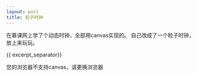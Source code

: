 ```yaml
---
layout: post
title: 粒子时钟
---
```


在慕课网上学了个动态时钟，全部用canvas实现的。
自己改成了一个粒子时钟，放上来玩玩。


{{ excerpt_separator}}
<div id="main">
<canvas id="canvas" style="width:100%;margin:0 auto;">
    您的浏览器不支持canvas，请更换浏览器
</canvas>
</div>
<script type="text/javascript">
    digit =
    [
        [
            [0,0,1,1,1,0,0],
            [0,1,1,0,1,1,0],
            [1,1,0,0,0,1,1],
            [1,1,0,0,0,1,1],
            [1,1,0,0,0,1,1],
            [1,1,0,0,0,1,1],
            [1,1,0,0,0,1,1],
            [1,1,0,0,0,1,1],
            [0,1,1,0,1,1,0],
            [0,0,1,1,1,0,0]
        ],//0
        [
            [0,0,0,1,1,0,0],
            [0,1,1,1,1,0,0],
            [0,0,0,1,1,0,0],
            [0,0,0,1,1,0,0],
            [0,0,0,1,1,0,0],
            [0,0,0,1,1,0,0],
            [0,0,0,1,1,0,0],
            [0,0,0,1,1,0,0],
            [0,0,0,1,1,0,0],
            [1,1,1,1,1,1,1]
        ],//1
        [
            [0,1,1,1,1,1,0],
            [1,1,0,0,0,1,1],
            [0,0,0,0,0,1,1],
            [0,0,0,0,1,1,0],
            [0,0,0,1,1,0,0],
            [0,0,1,1,0,0,0],
            [0,1,1,0,0,0,0],
            [1,1,0,0,0,0,0],
            [1,1,0,0,0,1,1],
            [1,1,1,1,1,1,1]
        ],//2
        [
            [1,1,1,1,1,1,1],
            [0,0,0,0,0,1,1],
            [0,0,0,0,1,1,0],
            [0,0,0,1,1,0,0],
            [0,0,1,1,1,0,0],
            [0,0,0,0,1,1,0],
            [0,0,0,0,0,1,1],
            [0,0,0,0,0,1,1],
            [1,1,0,0,0,1,1],
            [0,1,1,1,1,1,0]
        ],//3
        [
            [0,0,0,0,1,1,0],
            [0,0,0,1,1,1,0],
            [0,0,1,1,1,1,0],
            [0,1,1,0,1,1,0],
            [1,1,0,0,1,1,0],
            [1,1,1,1,1,1,1],
            [0,0,0,0,1,1,0],
            [0,0,0,0,1,1,0],
            [0,0,0,0,1,1,0],
            [0,0,0,1,1,1,1]
        ],//4
        [
            [1,1,1,1,1,1,1],
            [1,1,0,0,0,0,0],
            [1,1,0,0,0,0,0],
            [1,1,1,1,1,1,0],
            [0,0,0,0,0,1,1],
            [0,0,0,0,0,1,1],
            [0,0,0,0,0,1,1],
            [0,0,0,0,0,1,1],
            [1,1,0,0,0,1,1],
            [0,1,1,1,1,1,0]
        ],//5
        [
            [0,0,0,0,1,1,0],
            [0,0,1,1,0,0,0],
            [0,1,1,0,0,0,0],
            [1,1,0,0,0,0,0],
            [1,1,0,1,1,1,0],
            [1,1,0,0,0,1,1],
            [1,1,0,0,0,1,1],
            [1,1,0,0,0,1,1],
            [1,1,0,0,0,1,1],
            [0,1,1,1,1,1,0]
        ],//6
        [
            [1,1,1,1,1,1,1],
            [1,1,0,0,0,1,1],
            [0,0,0,0,1,1,0],
            [0,0,0,0,1,1,0],
            [0,0,0,1,1,0,0],
            [0,0,0,1,1,0,0],
            [0,0,1,1,0,0,0],
            [0,0,1,1,0,0,0],
            [0,0,1,1,0,0,0],
            [0,0,1,1,0,0,0]
        ],//7
        [
            [0,1,1,1,1,1,0],
            [1,1,0,0,0,1,1],
            [1,1,0,0,0,1,1],
            [1,1,0,0,0,1,1],
            [0,1,1,1,1,1,0],
            [1,1,0,0,0,1,1],
            [1,1,0,0,0,1,1],
            [1,1,0,0,0,1,1],
            [1,1,0,0,0,1,1],
            [0,1,1,1,1,1,0]
        ],//8
        [
            [0,1,1,1,1,1,0],
            [1,1,0,0,0,1,1],
            [1,1,0,0,0,1,1],
            [1,1,0,0,0,1,1],
            [0,1,1,1,0,1,1],
            [0,0,0,0,0,1,1],
            [0,0,0,0,0,1,1],
            [0,0,0,0,1,1,0],
            [0,0,0,1,1,0,0],
            [0,1,1,0,0,0,0]
        ],//9
        [
            [0,0,0,0],
            [0,0,0,0],
            [0,1,1,0],
            [0,1,1,0],
            [0,0,0,0],
            [0,0,0,0],
            [0,1,1,0],
            [0,1,1,0],
            [0,0,0,0],
            [0,0,0,0]
        ]//:
    ];

var WINDOW_WIDTH = 1024;
var WINDOW_HEIGHT = 768;
var RADIUS = 6;
var DOT_RADIUS = Math.round(RADIUS/5);
var MARGIN_TOP = 100;
var MARGIN_LEFT = 200;
var endTime = new Date();
endTime.setTime(endTime.getTime() + 3600*1000);
var currentShowTimeSeconds=0;

var balls = [];
//var colors = ["#008000","#00ffff","#FF7F50","#DC143","#00008B","#DC143C","#FF8C00","#E9967A","#008000","##9ACD32"];
var colors = ["#000000","#000000","#000000","#000000","#000000","#000000","#000000","#000000","#000000","##000000"];

window.onload = function(){

    // WINDOW_WIDTH = document.body.clientWidth;
    // WINDOW_HEIGHT=document.body.clientHeight;
    WINDOW_WIDTH = document.getElementById("canvas").offsetWidth;
    WINDOW_HEIGHT=document.getElementById("canvas").offsetHeight;
    MARGIN_LEFT = Math.floor(WINDOW_WIDTH/10);
    MARGIN_TOP = Math.floor(WINDOW_HEIGHT/5);
    RADIUS = Math.floor(WINDOW_WIDTH*3/5/108)-1;
    DOT_RADIUS = Math.floor(RADIUS/5);

    console.log(WINDOW_WIDTH);
    console.log(WINDOW_HEIGHT);
    console.log(MARGIN_LEFT);
    console.log(MARGIN_TOP);
    console.log(RADIUS);



    var canvas = document.getElementById("canvas");
    var context = canvas.getContext("2d");

    canvas.width = WINDOW_WIDTH;
    canvas.height = WINDOW_HEIGHT;

    currentShowTimeSeconds = getCurrentShowTimeSeconds();
    setInterval(function(){
        render(context);
        update();
    },50);
}

function render(cxt){
    cxt.clearRect(0,0,WINDOW_WIDTH,WINDOW_HEIGHT);

    var hour = parseInt(currentShowTimeSeconds/3600);
    var minite = parseInt((currentShowTimeSeconds-hour*3600)/60);
    var second = currentShowTimeSeconds%60;

    renderDigit(MARGIN_LEFT,MARGIN_TOP,parseInt(hour/10),cxt);//位置，数字，cxt  parseInt(minite/10)
    renderDigit(MARGIN_LEFT+15*(RADIUS+1),MARGIN_TOP,parseInt(hour%10),cxt);
    renderDigit(MARGIN_LEFT+30*(RADIUS+1),MARGIN_TOP,10,cxt);
    renderDigit(MARGIN_LEFT+39*(RADIUS+1),MARGIN_TOP,parseInt(minite/10),cxt);
    renderDigit(MARGIN_LEFT+54*(RADIUS+1),MARGIN_TOP,parseInt(minite%10),cxt);
    renderDigit(MARGIN_LEFT+69*(RADIUS+1),MARGIN_TOP,10,cxt);
    renderDigit(MARGIN_LEFT+78*(RADIUS+1),MARGIN_TOP,parseInt(second/10),cxt);
    renderDigit(MARGIN_LEFT+93*(RADIUS+1),MARGIN_TOP,parseInt(second%10),cxt);

    for (var i = 0; i < balls.length; i++) {
        cxt.fillStyle=balls[i].color;
        cxt.beginPath();
        cxt.arc(balls[i].x,balls[i].y,balls[i].r,0,2*Math.PI);
        cxt.closePath;
        cxt.fill();
    };
}

function renderDigit(x, y, num, cxt){       //centerX=x+j*2(R+1)+(R+1)      centerY = y+i*2(R+1)+(R+1)

    cxt.fillStyle = "rgb(0,0,0)";

    for (var i = 0; i < digit[num].length; i++) {
        for (var j = 0; j < digit[num][i].length; j++) {
            if (digit[num][i][j]==1) {
                for (var k = 0; k < 5; k++) {
                    for (var l = 0; l < 5; l++) {
                        cxt.beginPath();
                        cxt.arc(x+j*2*(RADIUS+1)+(RADIUS+1)+l*2*(DOT_RADIUS+1)+(DOT_RADIUS+1),y+i*2*(RADIUS+1)+(RADIUS+1)+k*2*(DOT_RADIUS+1)+(DOT_RADIUS+1),DOT_RADIUS,0,2*Math.PI);
                        cxt.closePath();
                        cxt.fill();
                    };
                };
                // cxt.beginPath();
                // cxt.arc(x+j*2*(RADIUS+1)+(RADIUS+1),y+i*2*(RADIUS+1)+(RADIUS+1),RADIUS,0,2*Math.PI);
                // cxt.closePath();
                // cxt.fill();
            };
        };
    };

}

function getCurrentShowTimeSeconds(){
    var currTime = new Date();
    //倒计时
    // var ret = endTime.getTime() - currTime.getTime();
    // ret = Math.round(ret/1000);
    // return ret>=0 ? ret : 0;

    //时钟
    var ret = currTime.getHours()*3600+currTime.getMinutes()*60+currTime.getSeconds();
    return ret;
}

function update(){
    var nextShowTimeSeconds = getCurrentShowTimeSeconds();

    var nextHour = parseInt(nextShowTimeSeconds/3600);
    var nextMinite = parseInt((nextShowTimeSeconds-nextHour*3600)/60);
    var nextSecond = nextShowTimeSeconds%60;

    var curHour = parseInt(currentShowTimeSeconds/3600);
    var curMinite = parseInt((currentShowTimeSeconds-curHour*3600)/60);
    var curSecond = currentShowTimeSeconds%60;

    if (nextSecond != curSecond) {

        if (parseInt(curHour/10) != parseInt(nextHour/10)) {
            addBalls(MARGIN_LEFT,MARGIN_TOP,parseInt(curHour/10));
        };
        if (parseInt(curHour%10) != parseInt(nextHour%10)) {
            addBalls(MARGIN_LEFT+15*(RADIUS+1),MARGIN_TOP,parseInt(curHour%10));
        };
        if (parseInt(curMinite/10) != parseInt(nextMinite/10)) {
            addBalls(MARGIN_LEFT+39*(RADIUS+1),MARGIN_TOP,parseInt(curMinite/10));
        };
        if (parseInt(curMinite%10) != parseInt(nextMinite%10)) {
            addBalls(MARGIN_LEFT+54*(RADIUS+1),MARGIN_TOP,parseInt(curMinite%10));
        };
        if (parseInt(curSecond/10) != parseInt(nextSecond/10)) {
            addBalls(MARGIN_LEFT+78*(RADIUS+1),MARGIN_TOP,parseInt(curSecond/10));
        };
        if (parseInt(curSecond%10) != parseInt(nextSecond%10)) {
            addBalls(MARGIN_LEFT+93*(RADIUS+1),MARGIN_TOP,parseInt(curSecond%10));
        };
        currentShowTimeSeconds = nextShowTimeSeconds;
    };
    updateBalls();
}

function addBalls(x,y,num){
    for (var i = 0; i < digit[num].length; i++) {
        for (var j = 0; j < digit[num][i].length; j++) {
            if (digit[num][i][j]==1) {
                for (var k = 0; k < 10; k++) {
                    var aBall={
                    x:x+j*2*(RADIUS+1)+(RADIUS+1),
                    y:y+i*2*(RADIUS+1)+(RADIUS+1),
                    g:1.5+Math.random(),
                    vx:Math.pow(-1,Math.ceil(Math.random()*1000))*Math.floor(Math.random()*30),
                    vy:Math.pow(-1,Math.ceil(Math.random()*1000))*Math.floor(Math.random()*30),
                    r:DOT_RADIUS,
                    color: colors[Math.floor(Math.random()*colors.length)]
                    };
                    balls.push(aBall);
                };
            };
        };
    };
}

function updateBalls(){
    //console.log(balls.length);

    for (var i = 0; i < balls.length; i++) {
        balls[i].x += balls[i].vx;
        balls[i].y += balls[i].vy;
        balls[i].vy += balls[i].g;

        if (balls[i].y >= WINDOW_HEIGHT-RADIUS) {
            balls[i].y=WINDOW_HEIGHT-RADIUS;
           // balls[i].vy = -balls[i].vy*0.75;
        };
        if (balls[i].vx==0) {
            balls[i].vx -= 5;
        };
    };

    //删掉不在画面中的小球，提高性能
    var cnt=0;
    for (var i = 0; i < balls.length; i++) {
        if(balls[i].x+RADIUS > 0 && balls[i].x-RADIUS<WINDOW_WIDTH){
            balls[cnt++] = balls[i];
        }
    };

    while(balls.length > cnt){ //|| balls.length>300){//Math.min(300,cnt)
        balls.pop();
    }
}
</script>
